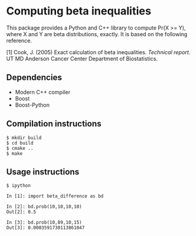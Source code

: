 # Computing beta inequalities

This package provides a Python and C++ library to compute Pr(X >= Y), where X and Y are beta distributions, exactly.
It is based on the following reference.

[1] Cook, J. (2005) Exact calculation of beta inequalities. *Technical report.* UT MD Anderson Cancer Center Department of Biostatistics.

## Dependencies

* Modern C++ compiler
* Boost
* Boost-Python

## Compilation instructions

```
$ mkdir build
$ cd build
$ cmake ..
$ make
```

## Usage instructions

```
$ ipython

In [1]: import beta_difference as bd

In [2]: bd.prob(10,10,10,10)
Out[2]: 0.5

In [3]: bd.prob(10,89,10,15)
Out[3]: 0.0003591730113861047
```

